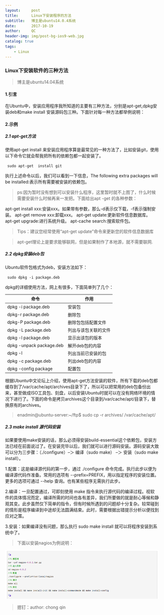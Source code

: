 ```yaml
---
layout:     post
title:      Linux下安装程序的方法
subtitle:   博主是ubuntu14.0.4系统
date:       2017-10-19
author:     QC
header-img: img/post-bg-ios9-web.jpg
catalog: true
tags:
    - Linux
---
```


### Linux下安装软件的三种方法
> 博主是ubuntu14.04系统

#### 1.引言
在Ubuntu中，安装应用程序我所知道的主要有三种方法，分别是apt-get,dpkg安装deb和make install 安装源码包三种。下面针对每一种方法都举例说明：
#### 2.示例
##### 2.1 apt-get方法
使用apt-get install 来安装应用程序算是最常见的一种方法了，比如安装git，使用以下命令它就会帮我把所有的依赖包都一起安装了。

` sudo apt-get  install git`

执行上述命令以后，我们可以看到一下信息，The following extra packages will be installed:表示所有需要被安装的依赖包。

> ps:因为暂时没有想到可以安装什么程序，这里暂时就不上图了，什么时候需要安装什么时候再来一发把。下面给出apt -get 的各种参数：

apt-get install xxx:安装xxx。如果带有参数，那么-d表示仅下载，-f表示强制安装。
apt-get remove xxx:卸载xxx。
apt-get update:更新软件信息数据库。
apt-get upgrade:进行系统升级。
apt-cache search:搜索软件包。

> Tips：建议您经常使用“apt-get update”命令来更新您的软件信息数据库 

> apt-get理论上是要求能够联网，但是如果制作了本地源，就不需要联网.

##### 2.2 dpkg安装deb包
Ubuntu软件包格式为deb，安装方法如下：

` sudo dpkg -i package.deb`

dpkg的详细使用方法，网上有很多，下面简单列了几个：

| 命令 | 作用 |
|------------------|------------|
|dpkg -i package.deb|安装包|
|dpkg-r package.deb|删除包|
|dpkg-P package.deb|删除包包括配置文件|
|dpkg -L package.deb |列出与该包关联的文件|
|dpkg -l package.deb |显示出该包的版本|
|dpkg -unpack package.deb |解开deb包的内容|
|dpkg -l |列出当前已安装的包|
|dpkg -c package.deb |列出deb包的内容|
|dpkg -config package |配置包|

根据Ubuntu中文论坛上介绍，使用apt-get方法安装的软件，所有下载的deb包都缓存到了/var/cache/apt/archives目录下了，所以可以把常用的deb包备份出来，甚至做成ISO工具包、刻盘，以后安装Ubuntu时就可以在没有网络环境的情况下进行了。下面的命令是拷贝archives这个目录到/var/cache/apt/目录下，替换原有的archives。

> enadmin@ubuntu-server:~/ftp$ sudo cp -r archives/ /var/cache/apt/

##### 2.3 make install 源代码安装

如果要使用make安装的话，那么必须得安装build-essential这个依赖包，安装方法已经在前面说过了。在安装完毕以后，我们就可以进行源码安装。源码安装大致可以分为三步骤：（./configure）–＞ 编译（sudo make） –＞ 安装（sudo make install）。

1.配置：这是编译源代码的第一步，通过 ./configure 命令完成。执行此步以便为编译源代码作准备。常用的选项有 --prefix=PREFIX，用以指定程序的安装位置。更多的选项可通过 --help 查询。也有某些程序无需执行此步。

2.编译：一旦配置通过，可即刻使用 make 指令来执行源代码的编译过程。视软件的具体情况而定，编译所需的时间也各有差异，我们所要做的就是耐心等候和静观其变。此步虽然仅下简单的指令，但有时候所遇到的问题却十分复杂。较常碰到的情形是程序编译到中途却无法圆满结束。此时，需要根据出错提示分析以便找到应对之策。

3.安装：如果编译没有问题，那么执行 sudo make install 就可以将程序安装到系统中了。

> 下面以安装nagios为例说明：

![ ](https://raw.githubusercontent.com/Los-GTI/Los-GTI.github.io/master/img/1.png)

> 摁钉：author: chong qin












